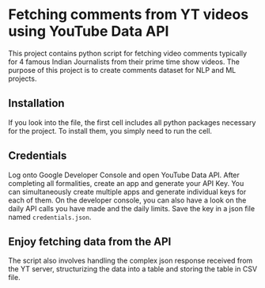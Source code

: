 # Fetching comments from YT videos using YouTube Data API
This project contains python script for fetching video comments typically for 4 famous Indian Journalists from their prime time show videos.
The purpose of this project is to create comments dataset for NLP and ML projects.

## Installation
If you look into the file, the first cell includes all python packages necessary for the project. To install them, you simply need to run the cell.

## Credentials
Log onto Google Developer Console and open YouTube Data API. After completing all formalities, create an app and generate your API Key. You can simultaneously create multiple apps and generate individual keys for each of them. On the developer console, you can also have a look on the daily API calls you have made and the daily limits. Save the key in a json file named `credentials.json`.

## Enjoy fetching data from the API
The script also involves handling the complex json response received from the YT server, structurizing the data into a table and storing the table in CSV file. 
